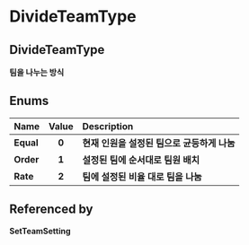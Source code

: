 # DivideTeamType

## **DivideTeamType**

**팀을 나누는 방식**



## **Enums**

| **Name** | **Value** | **Description** |
| :--- | :---: | :--- |
| **Equal** | **0** | **현재 인원을 설정된 팀으로 균등하게 나눔** |
| **Order** | **1** | **설정된 팀에 순서대로 팀원 배치** |
| **Rate** | **2** | **팀에 설정된 비율 대로 팀을 나눔** |



## **Referenced by**

**SetTeamSetting**

